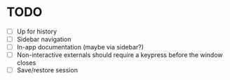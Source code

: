 # TODO

- [ ] Up for history
- [ ] Sidebar navigation
- [ ] In-app documentation (maybe via sidebar?)
- [ ] Non-interactive externals should require a keypress before the window closes
- [ ] Save/restore session
